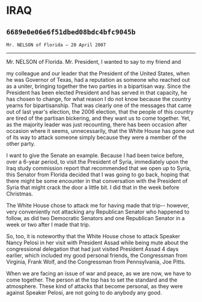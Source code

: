# IRAQ
## `6689e0e06e6f51dbed08bdc4bfc9045b`
`Mr. NELSON of Florida — 20 April 2007`

---


Mr. NELSON of Florida. Mr. President, I wanted to say to my friend 
and


my colleague and our leader that the President of the United States, 
when he was Governor of Texas, had a reputation as someone who reached 
out as a uniter, bringing together the two parties in a bipartisan way. 
Since the President has been elected President and has served in that 
capacity, he has chosen to change, for what reason I do not know 
because the country yearns for bipartisanship. That was clearly one of 
the messages that came out of last year's election, the 2006 election, 
that the people of this country are tired of the partisan bickering, 
and they want us to come together. Yet, as the majority leader was just 
recounting, there has been occasion after occasion where it seems, 
unnecessarily, that the White House has gone out of its way to attack 
someone simply because they were a member of the other party.


I want to give the Senate an example. Because I had been twice 
before, over a 6-year period, to visit the President of Syria, 
immediately upon the Iraq study commission report that recommended that 
we open up to Syria, this Senator from Florida decided that I was going 
to go back, hoping that there might be some encounter in that 
conversation with the President of Syria that might crack the door a 
little bit. I did that in the week before Christmas.

The White House chose to attack me for having made that trip--
however, very conveniently not attacking any Republican Senator who 
happened to follow, as did two Democratic Senators and one Republican 
Senator in a week or two after I made that trip.

So, too, it is noteworthy that the White House chose to attack 
Speaker
Nancy Pelosi in her visit with President Assad while being 
mute about the congressional delegation that had just visited President 
Assad 4 days earlier, which included my good personal friends, the 
Congressman from Virginia, Frank Wolf, and the Congressman from 
Pennsylvania, Joe Pitts. 

When we are facing an issue of war and peace, as we are now, we have 
to come together. The person at the top has to set the standard and the 
atmosphere. These kind of attacks that become personal, as they were 
against Speaker Pelosi, are not going to do anybody any good.